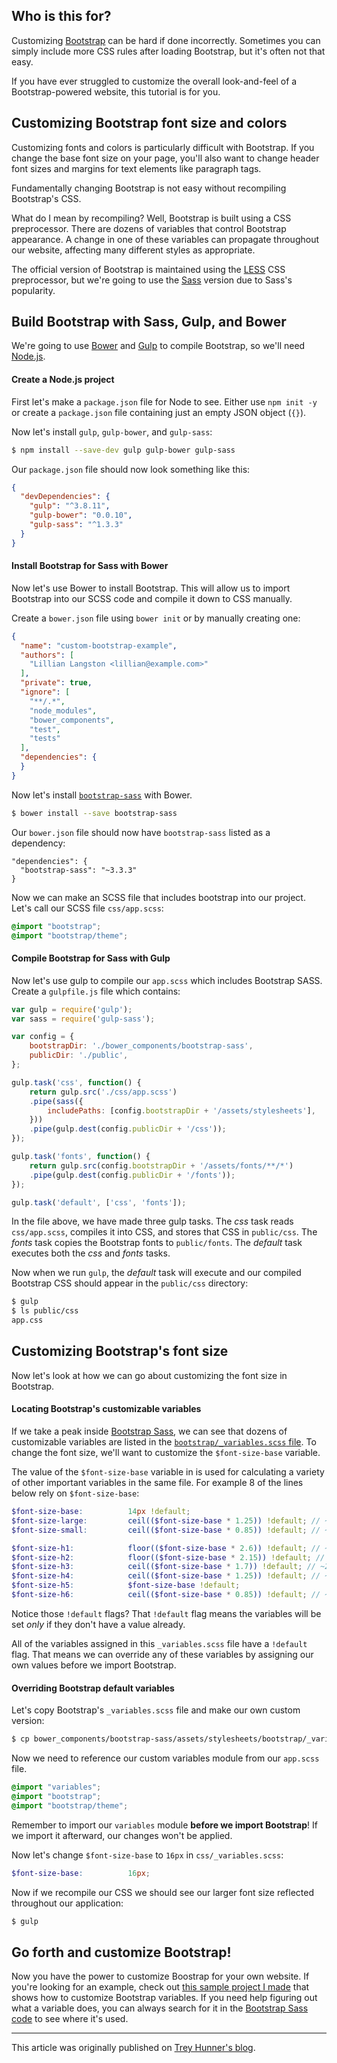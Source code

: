 ## Who is this for?

Customizing [Bootstrap][] can be hard if done incorrectly.  Sometimes you can simply include more CSS rules after loading Bootstrap, but it's often not that easy.

If you have ever struggled to customize the overall look-and-feel of a Bootstrap-powered website, this tutorial is for you.

## Customizing Bootstrap font size and colors

Customizing fonts and colors is particularly difficult with Bootstrap.  If you change the base font size on your page, you'll also want to change header font sizes and margins for text elements like paragraph tags.

Fundamentally changing Bootstrap is not easy without recompiling Bootstrap's CSS.

What do I mean by recompiling?  Well, Bootstrap is built using a CSS preprocessor.  There are dozens of variables that control Bootstrap appearance.  A change in one of these variables can propagate throughout our website, affecting many different styles as appropriate.

The official version of Bootstrap is maintained using the [LESS][] CSS preprocessor, but we're going to use the [Sass][] version due to Sass's popularity.

## Build Bootstrap with Sass, Gulp, and Bower

We're going to use [Bower][] and [Gulp][] to compile Bootstrap, so we'll need [Node.js][].

#### Create a Node.js project

First let's make a `package.json` file for Node to see.  Either use `npm init -y` or create a `package.json` file containing just an empty JSON object (`{}`).

Now let's install `gulp`, `gulp-bower`, and `gulp-sass`:

```bash
$ npm install --save-dev gulp gulp-bower gulp-sass
```

Our `package.json` file should now look something like this:

```json
{
  "devDependencies": {
    "gulp": "^3.8.11",
    "gulp-bower": "0.0.10",
    "gulp-sass": "^1.3.3"
  }
}
```

#### Install Bootstrap for Sass with Bower

Now let's use Bower to install Bootstrap.  This will allow us to import Bootstrap into our SCSS code and compile it down to CSS manually.

Create a `bower.json` file using `bower init` or by manually creating one:

```json
{
  "name": "custom-bootstrap-example",
  "authors": [
    "Lillian Langston <lillian@example.com>"
  ],
  "private": true,
  "ignore": [
    "**/.*",
    "node_modules",
    "bower_components",
    "test",
    "tests"
  ],
  "dependencies": {
  }
}
```

Now let's install [`bootstrap-sass`][bootstrap sass] with Bower.

```bash
$ bower install --save bootstrap-sass
```

Our `bower.json` file should now have `bootstrap-sass` listed as a dependency:

```
"dependencies": {
  "bootstrap-sass": "~3.3.3"
}
```

Now we can make an SCSS file that includes bootstrap into our project.  Let's call our SCSS file `css/app.scss`:

```scss
@import "bootstrap";
@import "bootstrap/theme";
```

#### Compile Bootstrap for Sass with Gulp

Now let's use gulp to compile our `app.scss` which includes Bootstrap SASS.  Create a `gulpfile.js` file which contains:

```js
var gulp = require('gulp');
var sass = require('gulp-sass');

var config = {
    bootstrapDir: './bower_components/bootstrap-sass',
    publicDir: './public',
};

gulp.task('css', function() {
    return gulp.src('./css/app.scss')
    .pipe(sass({
        includePaths: [config.bootstrapDir + '/assets/stylesheets'],
    }))
    .pipe(gulp.dest(config.publicDir + '/css'));
});

gulp.task('fonts', function() {
    return gulp.src(config.bootstrapDir + '/assets/fonts/**/*')
    .pipe(gulp.dest(config.publicDir + '/fonts'));
});

gulp.task('default', ['css', 'fonts']);
```

In the file above, we have made three gulp tasks.  The *css* task reads `css/app.scss`, compiles it into CSS, and stores that CSS in `public/css`.  The *fonts* task copies the Bootstrap fonts to `public/fonts`.  The *default* task executes both the *css* and *fonts* tasks.

Now when we run `gulp`, the *default* task will execute and our compiled Bootstrap CSS should appear in the `public/css` directory:

```bash
$ gulp
$ ls public/css
app.css
```

## Customizing Bootstrap's font size

Now let's look at how we can go about customizing the font size in Bootstrap.

#### Locating Bootstrap's customizable variables

If we take a peak inside [Bootstrap Sass][], we can see that dozens of customizable variables are listed in the [`bootstrap/_variables.scss` file][variables.scss].  To change the font size, we'll want to customize the `$font-size-base` variable.

The value of the `$font-size-base` variable in is used for calculating a variety of other important variables in the same file.  For example 8 of the lines below rely on `$font-size-base`:

```scss
$font-size-base:          14px !default;
$font-size-large:         ceil(($font-size-base * 1.25)) !default; // ~18px
$font-size-small:         ceil(($font-size-base * 0.85)) !default; // ~12px

$font-size-h1:            floor(($font-size-base * 2.6)) !default; // ~36px
$font-size-h2:            floor(($font-size-base * 2.15)) !default; // ~30px
$font-size-h3:            ceil(($font-size-base * 1.7)) !default; // ~24px
$font-size-h4:            ceil(($font-size-base * 1.25)) !default; // ~18px
$font-size-h5:            $font-size-base !default;
$font-size-h6:            ceil(($font-size-base * 0.85)) !default; // ~12px
```

Notice those `!default` flags?  That `!default` flag means the variables will be set *only* if they don't have a value already.

All of the variables assigned in this `_variables.scss` file have a `!default` flag.  That means we can override any of these variables by assigning our own values before we import Bootstrap.

#### Overriding Bootstrap default variables

Let's copy Bootstrap's `_variables.scss` file and make our own custom version:

```bash
$ cp bower_components/bootstrap-sass/assets/stylesheets/bootstrap/_variables.scss css/_variables.scss
```

Now we need to reference our custom variables module from our `app.scss` file.

```scss
@import "variables";
@import "bootstrap";
@import "bootstrap/theme";
```

Remember to import our `variables` module **before we import Bootstrap**!  If we import it afterward, our changes won't be applied.

Now let's change `$font-size-base` to `16px` in `css/_variables.scss`:

```scss
$font-size-base:          16px;
```

Now if we recompile our CSS we should see our larger font size reflected throughout our application:

```bash
$ gulp
```

## Go forth and customize Bootstrap!

Now you have the power to customize Boostrap for your own website.  If you're looking for an example, check out [this sample project I made](https://github.com/treyhunner/custom-bootstrap-example) that shows how to customize Bootstrap variables.  If you need help figuring out what a variable does, you can always search for it in the [Bootstrap Sass code][] to see where it's used.

---

This article was originally published on [Trey Hunner's blog](http://treyhunner.com/2015/02/creating-a-custom-bootstrap-build/).

[bootstrap]: http://getbootstrap.com/
[bower]: http://bower.io/
[bootstrap sass]: https://github.com/twbs/bootstrap-sass
[bootstrap sass code]: https://github.com/twbs/bootstrap-sass/tree/master/assets/stylesheets/bootstrap
[gulp]: http://gulpjs.com/
[variables.scss]: https://github.com/twbs/bootstrap-sass/blob/master/assets/stylesheets/bootstrap/_variables.scss#L52
[less]: http://lesscss.org/
[node.js]: http://nodejs.org/
[sass]: http://sass-lang.com/
